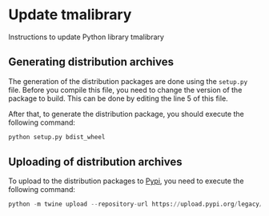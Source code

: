 # Update tmalibrary

Instructions to update Python library tmalibrary


## Generating distribution archives

The generation of the distribution packages are done using the `setup.py` file. Before you compile this file, you need to change the version of the package to build. This can be done by editing the line 5 of this file.

After that, to generate the distribution package, you should execute the following command:

```sh
python setup.py bdist_wheel
```

## Uploading of distribution archives

To upload to the distribution packages to [Pypi](https://pypi.org/), you need to execute the following command:

```python
python -m twine upload --repository-url https://upload.pypi.org/legacy/ dist/*
```